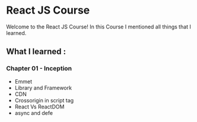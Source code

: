 # React JS Course

 Welcome to the React JS Course! In this Course I mentioned all things that I learned.

## What I learned :
### Chapter 01 - Inception
* Emmet
* Library and Framework
* CDN
* Crossorigin in script tag
* React Vs ReactDOM
* async and defe
